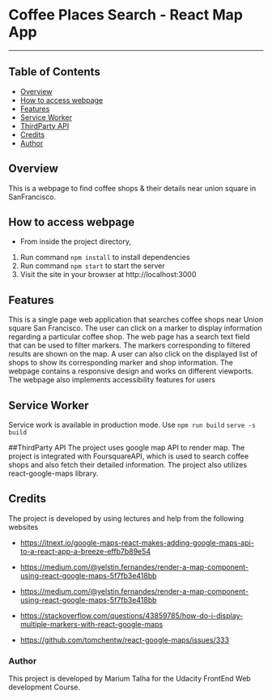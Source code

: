 # Coffee Places Search - React Map App 
---
## Table of Contents

* [Overview](#overview)
* [How to access webpage](#HowToAccessWebpage)
* [Features](#features)
* [Service Worker](#ServiceWorker)
* [ThirdParty API](#ThirdPartyAPI)
* [Credits](#credits)
* [Author](#author)

## Overview

This is a webpage to find coffee shops & their details near union square in SanFrancisco.

## How to access webpage

* From inside the project directory, 
1. Run command ```npm install``` to install dependencies
2. Run command ```npm start``` to start the server
3. Visit the site in your browser at http://localhost:3000

## Features
This is a single page web application that searches coffee shops near Union square San Francisco. The user can click on a marker to display information regarding a particular coffee shop. The web page has a search text field that can be used to filter markers. The markers corresponding to filtered results are shown on the map. A user can also click on the displayed list of shops to show its corresponding marker and shop information.
The webpage contains a responsive design and works on different viewports. The webpage also implements accessibility features for users

## Service Worker
Service work is available in production mode. Use 
```npm run build```
```serve -s build```

##ThirdParty API
The project uses google map API to render map. The project is integrated with FoursquareAPI, which is used to search coffee shops and also fetch their detailed information. The project also utilizes react-google-maps library.

## Credits
The project is developed by using lectures and help from the following websites
* https://itnext.io/google-maps-react-makes-adding-google-maps-api-to-a-react-app-a-breeze-effb7b89e54

* https://medium.com/@yelstin.fernandes/render-a-map-component-using-react-google-maps-5f7fb3e418bb

* https://medium.com/@yelstin.fernandes/render-a-map-component-using-react-google-maps-5f7fb3e418bb

* https://stackoverflow.com/questions/43859785/how-do-i-display-multiple-markers-with-react-google-maps

* https://github.com/tomchentw/react-google-maps/issues/333

### Author
This project is developed by Marium Talha for the Udacity FrontEnd Web development Course.

